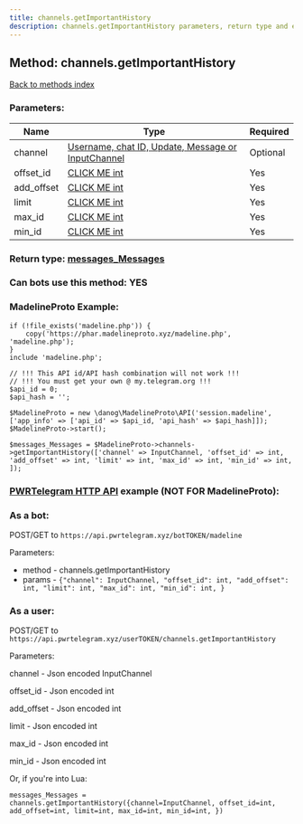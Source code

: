 ```yaml
---
title: channels.getImportantHistory
description: channels.getImportantHistory parameters, return type and example
---
```

## Method: channels.getImportantHistory  
[Back to methods index](index.md)


### Parameters:

| Name     |    Type       | Required |
|----------|---------------|----------|
|channel|[Username, chat ID, Update, Message or InputChannel](../types/InputChannel.md) | Optional|
|offset\_id|[CLICK ME int](../types/int.md) | Yes|
|add\_offset|[CLICK ME int](../types/int.md) | Yes|
|limit|[CLICK ME int](../types/int.md) | Yes|
|max\_id|[CLICK ME int](../types/int.md) | Yes|
|min\_id|[CLICK ME int](../types/int.md) | Yes|


### Return type: [messages\_Messages](../types/messages_Messages.md)

### Can bots use this method: **YES**


### MadelineProto Example:


```
if (!file_exists('madeline.php')) {
    copy('https://phar.madelineproto.xyz/madeline.php', 'madeline.php');
}
include 'madeline.php';

// !!! This API id/API hash combination will not work !!!
// !!! You must get your own @ my.telegram.org !!!
$api_id = 0;
$api_hash = '';

$MadelineProto = new \danog\MadelineProto\API('session.madeline', ['app_info' => ['api_id' => $api_id, 'api_hash' => $api_hash]]);
$MadelineProto->start();

$messages_Messages = $MadelineProto->channels->getImportantHistory(['channel' => InputChannel, 'offset_id' => int, 'add_offset' => int, 'limit' => int, 'max_id' => int, 'min_id' => int, ]);
```

### [PWRTelegram HTTP API](https://pwrtelegram.xyz) example (NOT FOR MadelineProto):

### As a bot:

POST/GET to `https://api.pwrtelegram.xyz/botTOKEN/madeline`

Parameters:

* method - channels.getImportantHistory
* params - `{"channel": InputChannel, "offset_id": int, "add_offset": int, "limit": int, "max_id": int, "min_id": int, }`



### As a user:

POST/GET to `https://api.pwrtelegram.xyz/userTOKEN/channels.getImportantHistory`

Parameters:

channel - Json encoded InputChannel

offset_id - Json encoded int

add_offset - Json encoded int

limit - Json encoded int

max_id - Json encoded int

min_id - Json encoded int




Or, if you're into Lua:

```
messages_Messages = channels.getImportantHistory({channel=InputChannel, offset_id=int, add_offset=int, limit=int, max_id=int, min_id=int, })
```

